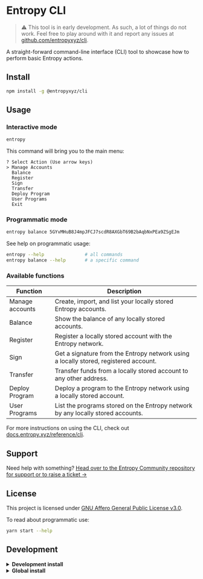 # Entropy CLI

> :warning: This tool is in early development. As such, a lot of things do not work. Feel free to play around with it and report any issues at [github.com/entropyxyz/cli](https://github.com/entropyxyz/cli).

A straight-forward command-line interface (CLI) tool to showcase how to perform basic Entropy actions.

## Install

```bash
npm install -g @entropyxyz/cli
```

## Usage

### Interactive mode

```bash
entropy
```

This command will bring you to the main menu:
  ```output
  ? Select Action (Use arrow keys)
  > Manage Accounts
    Balance
    Register
    Sign
    Transfer
    Deploy Program
    User Programs
    Exit
  ```

### Programmatic mode

```bash
entropy balance 5GYvMHuB8J4mpJFCJ7scdR8AXGbT69B2bAqbNxPEa9ZSgEJm
```

See help on programmatic usage:
```bash
entropy --help               # all commands
entropy balance --help       # a specific command
```


### Available functions

| Function | Description |
| -------- | ----------- |
| Manage accounts | Create, import, and list your locally stored Entropy accounts. |
| Balance | Show the balance of any locally stored accounts. |
| Register | Register a locally stored account with the Entropy network. |
| Sign | Get a signature from the Entropy network using a locally stored, registered account. |
| Transfer | Transfer funds from a locally stored account to any other address. |
| Deploy Program | Deploy a program to the Entropy network using a locally stored account. |
| User Programs | List the programs stored on the Entropy network by any locally stored accounts. |

For more instructions on using the CLI, check out [docs.entropy.xyz/reference/cli](https://docs.entropy.xyz/reference/cli).

## Support

Need help with something? [Head over to the Entropy Community repository for support or to raise a ticket →](https://github.com/entropyxyz/community#support)

## License

This project is licensed under [GNU Affero General Public License v3.0](./LICENSE).


To read about programmatic use:
```bash
yarn start --help
```

## Development

<details>
  <summary>
    <strong>Development install</strong>
  </summary>

1. Install Node + yarn 1.22.x

  - we recommend installing Node with e.g. [NVM](https://github.com/nvm-sh/nvm)
  - enable yarn by running `corepack enable`

1. Grab this repository and move into the new directory:

  ```bash
  git clone https://github.com/entropyxyz/cli
  cd cli
  ```

1. Build the CLI with Yarn:

  ```bash
  yarn
  ```

1. Start the CLI:

For an interactive text user interface:

```bash
yarn start
```

You should now see the main menu:
  ```output
  ? Select Action (Use arrow keys)
  > Manage Accounts
    Balance
    Register
    Sign
    Transfer
    Deploy Program
    User Programs
    Exit
  ```

For programmatic use, see:
```bash
yarn start --help
```

</details>
<details>
  <summary>
    <strong>Global install</strong>
  </summary>

```bash
npm install -g
```
This will register the `entropy` bin script globally so that you can run

```bash
entropy --help
```

</details>
